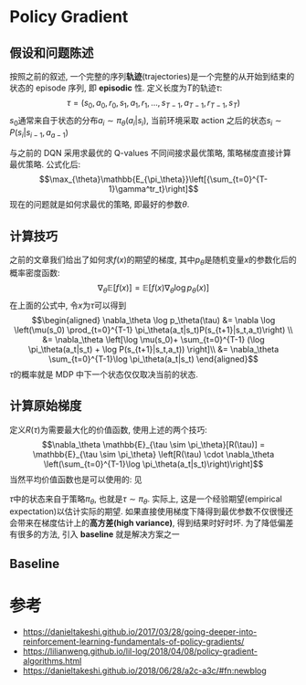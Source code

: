 # Policy Gradient
## 假设和问题陈述
按照之前的叙述, 一个完整的序列**轨迹**(trajectories)是一个完整的从开始到结束的状态的 episode 序列, 即 **episodic** 性. 定义长度为$T$的轨迹$\tau$:
$$\tau = (s_0, a_0, r_0, s_1, a_1, r_1, \ldots, s_{T-1}, a_{T-1}, r_{T-1}, s_T)$$
$s_0$通常来自于状态的分布$a_i\sim\pi_\theta(a_i|s_i)$, 当前环境采取 action 之后的状态$s_i\sim{P(s_i|s_{i-1},a_{a-1})}$

与之前的 DQN 采用求最优的 Q-values 不同间接求最优策略, 策略梯度直接计算最优策略. 公式化后:
$$\max_{\theta}\mathbb{E_{\pi_\theta}}\left[{\sum_{t=0}^{T-1}\gamma^tr_t}\right]$$
现在的问题就是如何求最优的策略, 即最好的参数$\theta$.
## 计算技巧
之前的文章我们给出了如何求$f(x)$的期望的梯度, 其中$p_\theta$是随机变量$x$的参数化后的概率密度函数:
$$\nabla_\theta\mathbb{E}[f(x)]=\mathbb{E}[f(x)\nabla_\theta\log{p_\theta(x)}]$$
在上面的公式中, 令$x$为$\tau$可以得到
$$\begin{aligned}
\nabla_\theta \log p_\theta(\tau) &= \nabla \log \left(\mu(s_0) \prod_{t=0}^{T-1} \pi_\theta(a_t|s_t)P(s_{t+1}|s_t,a_t)\right) \\
&= \nabla_\theta \left[\log \mu(s_0)+ \sum_{t=0}^{T-1} (\log \pi_\theta(a_t|s_t) + \log P(s_{t+1}|s_t,a_t)) \right]\\
&= \nabla_\theta \sum_{t=0}^{T-1}\log \pi_\theta(a_t|s_t)
\end{aligned}$$
$\tau$的概率就是 MDP 中下一个状态仅仅取决当前的状态.
## 计算原始梯度
定义$R(\tau)$为需要最大化的价值函数, 使用上述的两个技巧:
$$\nabla_\theta \mathbb{E}_{\tau \sim \pi_\theta}[R(\tau)] = \mathbb{E}_{\tau \sim
\pi_\theta} \left[R(\tau) \cdot \nabla_\theta \left(\sum_{t=0}^{T-1}\log
\pi_\theta(a_t|s_t)\right)\right]$$
当然平均价值函数也是可以使用的: 见

$\tau$中的状态来自于策略$\pi_\theta$, 也就是$\tau\sim\pi_\theta$. 实际上, 这是一个经验期望(empirical expectation)以估计实际的期望. 如果直接使用梯度下降得到最优参数不仅很慢还会带来在梯度估计上的**高方差(high variance)**, 得到结果时好时坏. 为了降低偏差有很多的方法, 引入 **baseline** 就是解决方案之一
## Baseline
# 参考
- https://danieltakeshi.github.io/2017/03/28/going-deeper-into-reinforcement-learning-fundamentals-of-policy-gradients/
- https://lilianweng.github.io/lil-log/2018/04/08/policy-gradient-algorithms.html
- https://danieltakeshi.github.io/2018/06/28/a2c-a3c/#fn:newblog
